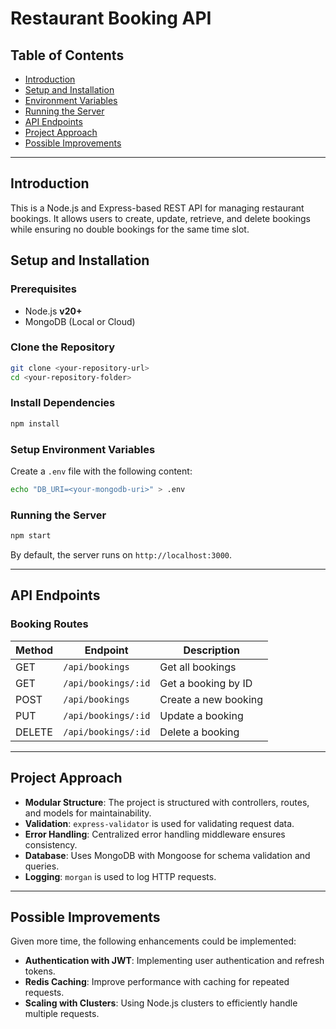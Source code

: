 # Restaurant Booking API

## Table of Contents

- [Introduction](#introduction)
- [Setup and Installation](#setup-and-installation)
- [Environment Variables](#environment-variables)
- [Running the Server](#running-the-server)
- [API Endpoints](#api-endpoints)
- [Project Approach](#project-approach)
- [Possible Improvements](#possible-improvements)

---

## Introduction

This is a Node.js and Express-based REST API for managing restaurant bookings. It allows users to create, update, retrieve, and delete bookings while ensuring no double bookings for the same time slot.

## Setup and Installation

### Prerequisites

- Node.js **v20+**
- MongoDB (Local or Cloud)

### Clone the Repository

```sh
git clone <your-repository-url>
cd <your-repository-folder>
```

### Install Dependencies

```sh
npm install
```

### Setup Environment Variables

Create a `.env` file with the following content:

```sh
echo "DB_URI=<your-mongodb-uri>" > .env
```

### Running the Server

```sh
npm start
```

By default, the server runs on `http://localhost:3000`.

---

## API Endpoints

### Booking Routes

| Method | Endpoint            | Description          |
| ------ | ------------------- | -------------------- |
| GET    | `/api/bookings`     | Get all bookings     |
| GET    | `/api/bookings/:id` | Get a booking by ID  |
| POST   | `/api/bookings`     | Create a new booking |
| PUT    | `/api/bookings/:id` | Update a booking     |
| DELETE | `/api/bookings/:id` | Delete a booking     |

---

## Project Approach

- **Modular Structure**: The project is structured with controllers, routes, and models for maintainability.
- **Validation**: `express-validator` is used for validating request data.
- **Error Handling**: Centralized error handling middleware ensures consistency.
- **Database**: Uses MongoDB with Mongoose for schema validation and queries.
- **Logging**: `morgan` is used to log HTTP requests.

---

## Possible Improvements

Given more time, the following enhancements could be implemented:

- **Authentication with JWT**: Implementing user authentication and refresh tokens.
- **Redis Caching**: Improve performance with caching for repeated requests.
- **Scaling with Clusters**: Using Node.js clusters to efficiently handle multiple requests.
